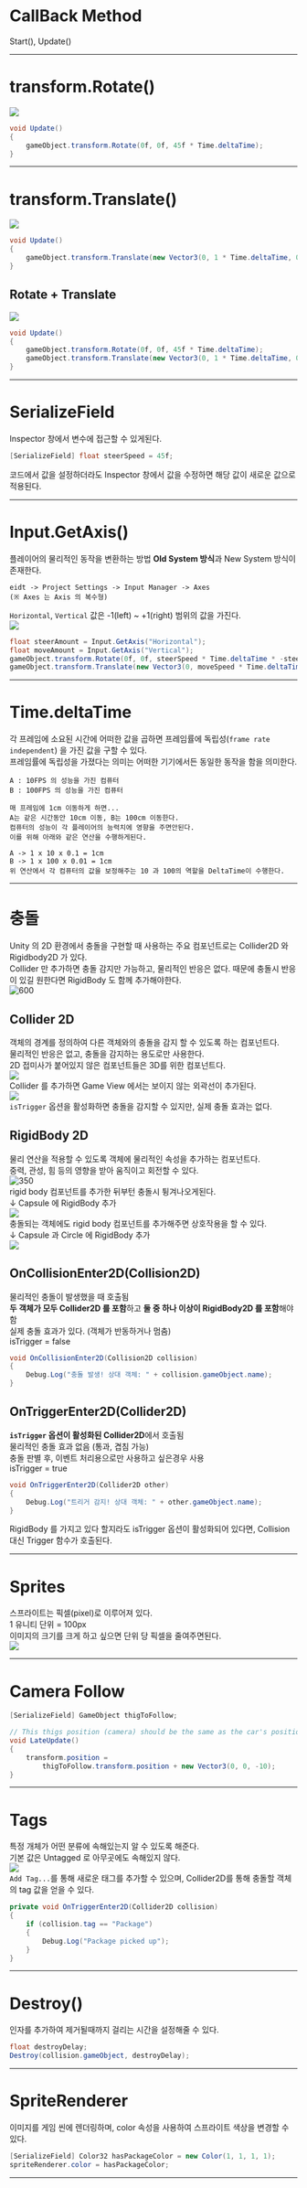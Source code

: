 # CallBack Method
Start(), Update()

---
# transform.Rotate()
![](./img/rotateCapsule.gif)
```csharp
void Update()
{
    gameObject.transform.Rotate(0f, 0f, 45f * Time.deltaTime);
}
```

---
# transform.Translate()
![](./img/capsuleMove.gif)
```csharp
void Update()
{
    gameObject.transform.Translate(new Vector3(0, 1 * Time.deltaTime, 0));
}
```
## Rotate + Translate
![](./img/capsuleMoveRotate.gif)
```csharp
void Update()
{
	gameObject.transform.Rotate(0f, 0f, 45f * Time.deltaTime);
	gameObject.transform.Translate(new Vector3(0, 1 * Time.deltaTime, 0));
}
```

---
# SerializeField
Inspector 창에서 변수에 접근할 수 있게된다.
```csharp
[SerializeField] float steerSpeed = 45f;
```
코드에서 값을 설정하더라도 Inspector 창에서 값을 수정하면 해당 값이 새로운 값으로 적용된다.

---
# Input.GetAxis()
플레이어의 물리적인 동작을 변환하는 방법
**Old System 방식**과 New System 방식이 존재한다.
```
eidt -> Project Settings -> Input Manager -> Axes 
(※ Axes 는 Axis 의 복수형)
```
`Horizontal`, `Vertical` 값은 -1(left) ~ +1(right)  범위의 값을 가진다.</br>
![](./img/capsuleControl.gif)
```csharp
float steerAmount = Input.GetAxis("Horizontal");
float moveAmount = Input.GetAxis("Vertical");
gameObject.transform.Rotate(0f, 0f, steerSpeed * Time.deltaTime * -steerAmount);
gameObject.transform.Translate(new Vector3(0, moveSpeed * Time.deltaTime * moveAmount, 0));

```

---
# Time.deltaTime

각 프레임에 소요된 시간에 어떠한 값을 곱하면 프레임률에 독립성(`frame rate independent`) 을 가진 값을 구할 수 있다.</br>
프레임률에 독립성을 가졌다는 의미는 어떠한 기기에서든 동일한 동작을 함을 의미한다.
```
A : 10FPS 의 성능을 가진 컴퓨터
B : 100FPS 의 성능을 가진 컴퓨터

매 프레임에 1cm 이동하게 하면...
A는 같은 시간동안 10cm 이동, B는 100cm 이동한다.
컴퓨터의 성능이 각 플레이어의 능력치에 영향을 주면안된다.
이를 위해 아래와 같은 연산을 수행하게된다.

A -> 1 x 10 x 0.1 = 1cm
B -> 1 x 100 x 0.01 = 1cm
위 연산에서 각 컴퓨터의 값을 보정해주는 10 과 100의 역할을 DeltaTime이 수행한다.
```

---
# 충돌
Unity 의 2D 환경에서 충돌을 구현할 때 사용하는 주요 컴포넌트로는 Collider2D 와 Rigidbody2D 가 있다.</br>
Collider 만 추가하면 충돌 감지만 가능하고, 물리적인 반응은 없다. 때문에 충돌시 반응이 있길 원한다면 RigidBody 도 함께 추가해야한다.</br>
![600](./img/Pasted%20image%2020250515112118.png)</br>
##  Collider 2D
객체의 경계를 정의하여 다른 객체와의 충돌을 감지 할 수 있도록 하는 컴포넌트다.</br>
물리적인 반응은 없고, 충돌을 감지하는 용도로만 사용한다.</br>
2D 접미사가 붙어있지 않은 컴포넌트들은 3D를 위한 컴포넌트다.</br>
![](./img/Pasted%20image%2020250515095139.png)</br>
Collider 를 추가하면 Game View 에서는 보이지 않는 외곽선이 추가된다.</br>
![](./img/Pasted%20image%2020250515100117.png)</br>
`isTrigger` 옵션을 활성화하면 충돌을 감지할 수 있지만, 실제 충돌 효과는 없다.</br>
## RigidBody 2D
물리 연산을 적용할 수 있도록 객체에 물리적인 속성을 추가하는 컴포넌트다.</br>
중력, 관성, 힘 등의 영향을 받아 움직이고 회전할 수 있다.</br>
![350](./img/Pasted%20image%2020250515102358.png)</br>
rigid body 컴포넌트를 추가한 뒤부턴 충돌시 튕겨나오게된다.</br>
↓ Capsule 에 RigidBody 추가</br>
![](./img/capsuleCollision.gif)</br>
충돌되는 객체에도 rigid body 컴포넌트를 추가해주면 상호작용을 할 수 있다.</br>
↓ Capsule 과 Circle 에 RigidBody 추가</br>
![](./img/capsuleCollision2.gif)</br>
## OnCollisionEnter2D(Collision2D)
물리적인 충돌이 발생했을 때 호출됨</br>
**두 객체가 모두 Collider2D 를 포함**하고 **둘 중 하나 이상이 RigidBody2D 를 포함**해야함</br>
실제 충돌 효과가 있다. (객체가 반동하거나 멈춤)</br>
isTrigger = false</br>
```csharp
void OnCollisionEnter2D(Collision2D collision)
{
    Debug.Log("충돌 발생! 상대 객체: " + collision.gameObject.name);
}
```

## OnTriggerEnter2D(Collider2D)
**`isTrigger` 옵션이 활성화된 Collider2D**에서 호출됨</br>
물리적인 충돌 효과 없음 (통과, 겹침 가능)</br>
충돌 판별 후, 이벤트 처리용으로만 사용하고 싶은경우 사용</br>
isTrigger = true</br>
```csharp
void OnTriggerEnter2D(Collider2D other)
{
    Debug.Log("트리거 감지! 상대 객체: " + other.gameObject.name);
}
```
RigidBody 를 가지고 있다 할지라도 isTrigger 옵션이 활성화되어 있다면, Collision 대신 Trigger 함수가 호출된다.</br>

---
# Sprites
스프라이트는 픽셀(pixel)로 이루어져 있다.</br>
1 유니티 단위 = 100px</br>
이미지의 크기를 크게 하고 싶으면 단위 당 픽셀을 줄여주면된다.</br>
![](./img/Pasted%20image%2020250515132856.png)</br>

---
# Camera Follow
```csharp
[SerializeField] GameObject thigToFollow;

// This thigs position (camera) should be the same as the car's position.
void LateUpdate()
{
    transform.position = 
	    thigToFollow.transform.position + new Vector3(0, 0, -10);
}
```

---
# Tags
특정 개체가 어떤 분류에 속해있는지 알 수 있도록 해준다.</br>
기본 값은 Untagged 로 아무곳에도 속해있지 않다.</br>
![](Pasted%20image%2020250515173816.png)</br>
`Add Tag...`를 통해 새로운 태그를 추가할 수 있으며, Collider2D를 통해 충돌할 객체의 tag 값을 얻을 수 있다.</br>
```csharp
private void OnTriggerEnter2D(Collider2D collision)
{
	if (collision.tag == "Package")
	{
		Debug.Log("Package picked up");
	}
}
```

---
# Destroy()
인자를 추가하여 제거될때까지 걸리는 시간을 설정해줄 수 있다.
```csharp
float destroyDelay;
Destroy(collision.gameObject, destroyDelay);
```

---
# SpriteRenderer
이미지를 게임 씬에 렌더링하며, color 속성을 사용하여 스프라이트 색상을 변경할 수 있다.
```csharp
[SerializeField] Color32 hasPackageColor = new Color(1, 1, 1, 1);
spriteRenderer.color = hasPackageColor;
```

---
